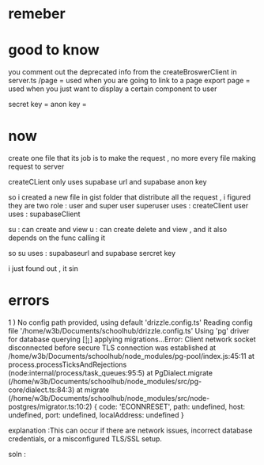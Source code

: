 # remeber

# good to know

you comment out the deprecated info from the createBroswerClient in server.ts
/page = used when you are going to link to a page
export page = used when you just want to display a certain component to user

secret key =
anon key =

# now

create one file that its job is to make the request , no more every file making request to server

createCLient only uses supabase url and supabase anon key

so i created a new file in gist folder that distribute all the request ,
i figured they are two role : user and super user
superuser uses : createClient
user uses : supabaseClient

su : can create and view
u : can create delete and view , and it also depends on the func calling it

so su uses : supabaseurl and supabase sercret key

i just found out , it sin

# errors

1 ) No config path provided, using default 'drizzle.config.ts'
Reading config file '/home/w3b/Documents/schoolhub/drizzle.config.ts'
Using 'pg' driver for database querying
[⣷] applying migrations...Error: Client network socket disconnected before secure TLS connection was established
at /home/w3b/Documents/schoolhub/node_modules/pg-pool/index.js:45:11
at process.processTicksAndRejections (node:internal/process/task_queues:95:5)
at PgDialect.migrate (/home/w3b/Documents/schoolhub/node_modules/src/pg-core/dialect.ts:84:3)
at migrate (/home/w3b/Documents/schoolhub/node_modules/src/node-postgres/migrator.ts:10:2) {
code: 'ECONNRESET',
path: undefined,
host: undefined,
port: undefined,
localAddress: undefined
}

explanation :This can occur if there are network issues, incorrect database credentials, or a misconfigured TLS/SSL setup.

soln :
